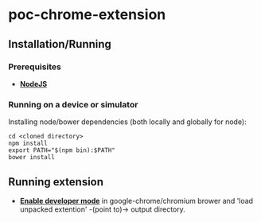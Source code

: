 # poc-chrome-extension

## Installation/Running

### Prerequisites
 * **[NodeJS](http://nodejs.org/)**

### Running on a device or simulator
Installing node/bower dependencies (both locally and globally for node):

```
cd <cloned directory>
npm install
export PATH="$(npm bin):$PATH"
bower install
```

## Running extension
  * **[Enable developer mode](https://developer.chrome.com/extensions/faq#faq-dev-01)** in google-chrome/chromium brower and 'load unpacked extention' -(point to)-> output directory.